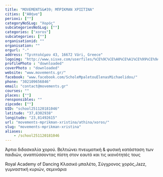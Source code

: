 ```yaml
---
title: "MOVEMENTS&#39; ΜΠΡΙΚΜΑΝ ΧΡΙΣΤΙΝΑ"
cities: ["Αθήνα"]
perioxi: [""]
categoryNoSLug: "Χορός"
subcategoriesNoSLug: [""]
categories: ["xoros"]
subcategories: [""]
organisationid: ""
organisation: ""
orgurl: "-"
address: "Τριπτολέμου 43, 16672 Vári, Greece"
logoimg: "http://www.sisxe.com/userfiles/%CE%9C%CE%A0%CE%A1%CE%99%CE%9A%CE%9C%CE%91%CE%9D%20%CE%A7%CE%A1%CE%99%CE%A3%CE%A4%CE%99%CE%9D%CE%91%20MOVEMENTS_LOGO%20with%20address%20and%20RAD%20badge.jpg"
profilePhoto : "downloaded"
coverPhoto : "downloaded"
website: "www.movements.gr/"
facebook: "www.facebook.com/ScholeMpaletouElenasMichaelidou/"
phone: "302109656846"
email: "contact@movements.gr"
courses: ""
places: [""]
rensponsibles: ""
zipcode: [""]
UID: "school251120181046"
latitude: "37,8302938"
longitude: "23,81492615"
url: "movements-mprikman-xristina/athina/xoros/"
slug: "movements-mprikman-xristina"
aliases:
    - /school251120181046
---
```



Άρτια διδασκαλία χορού. Βελτιώνει πνευματική &amp; φυσική κατάσταση των παιδιών, αναπτύσσοντας πίστη στον εαυτό και τις ικανότητές τους

Royal Academy of Dancing Κλασικό μπαλέτο, Σύγχρονος χορός,Jazz, γυμναστική κυριών, σεμινάρια